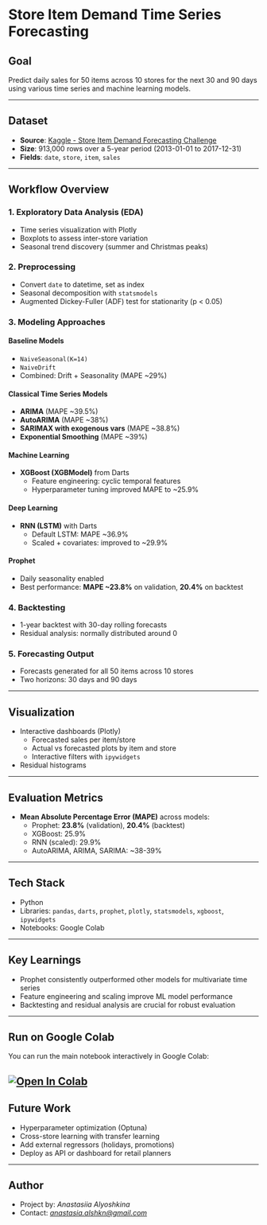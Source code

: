 #  Store Item Demand Time Series Forecasting

## Goal
Predict daily sales for 50 items across 10 stores for the next 30 and 90 days using various time series and machine learning models.

---

## Dataset
- **Source**: [Kaggle - Store Item Demand Forecasting Challenge](https://www.kaggle.com/c/demand-forecasting/data)
- **Size**: 913,000 rows over a 5-year period (2013-01-01 to 2017-12-31)
- **Fields**: `date`, `store`, `item`, `sales`

---

## Workflow Overview

### 1. **Exploratory Data Analysis (EDA)**
- Time series visualization with Plotly
- Boxplots to assess inter-store variation
- Seasonal trend discovery (summer and Christmas peaks)

### 2. **Preprocessing**
- Convert `date` to datetime, set as index
- Seasonal decomposition with `statsmodels`
- Augmented Dickey-Fuller (ADF) test for stationarity (p < 0.05)

### 3. **Modeling Approaches**

#### Baseline Models
- `NaiveSeasonal(K=14)`
- `NaiveDrift`
- Combined: Drift + Seasonality (MAPE ~29%)

#### Classical Time Series Models
- **ARIMA** (MAPE ~39.5%)
- **AutoARIMA** (MAPE ~38%)
- **SARIMAX with exogenous vars** (MAPE ~38.8%)
- **Exponential Smoothing** (MAPE ~39%)

#### Machine Learning
- **XGBoost (XGBModel)** from Darts
  - Feature engineering: cyclic temporal features
  - Hyperparameter tuning improved MAPE to ~25.9%

#### Deep Learning
- **RNN (LSTM)** with Darts
  - Default LSTM: MAPE ~36.9%
  - Scaled + covariates: improved to ~29.9%

#### Prophet
- Daily seasonality enabled
- Best performance: **MAPE ~23.8%** on validation, **20.4%** on backtest

### 4. **Backtesting**
- 1-year backtest with 30-day rolling forecasts
- Residual analysis: normally distributed around 0

### 5. **Forecasting Output**
- Forecasts generated for all 50 items across 10 stores
- Two horizons: 30 days and 90 days

---

## Visualization
- Interactive dashboards (Plotly)
  - Forecasted sales per item/store
  - Actual vs forecasted plots by item and store
  - Interactive filters with `ipywidgets`
- Residual histograms

---

## Evaluation Metrics
- **Mean Absolute Percentage Error (MAPE)** across models:
  - Prophet: **23.8%** (validation), **20.4%** (backtest)
  - XGBoost: 25.9%
  - RNN (scaled): 29.9%
  - AutoARIMA, ARIMA, SARIMA: ~38-39%

---

## Tech Stack
- Python
- Libraries: `pandas`, `darts`, `prophet`, `plotly`, `statsmodels`, `xgboost`, `ipywidgets`
- Notebooks: Google Colab

---

## Key Learnings
- Prophet consistently outperformed other models for multivariate time series
- Feature engineering and scaling improve ML model performance
- Backtesting and residual analysis are crucial for robust evaluation

---

## Run on Google Colab

You can run the main notebook interactively in Google Colab:

[![Open In Colab](https://colab.research.google.com/assets/colab-badge.svg)]([https://colab.research.google.com/github/username/repo/blob/main/notebooks/timeseries.ipynb](https://colab.research.google.com/drive/1C8r2Jutet8WzaGQjlSPglQA-zPPjj89s?usp=drive_open#scrollTo=eTmgpP3vZK5T))
---

## Future Work
- Hyperparameter optimization (Optuna)
- Cross-store learning with transfer learning
- Add external regressors (holidays, promotions)
- Deploy as API or dashboard for retail planners

---

## Author
- Project by: *Anastasiia Alyoshkina*
- Contact: *anastasia.alshkn@gmail.com*
